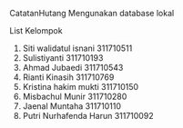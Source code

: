 CatatanHutang
Mengunakan database lokal

List Kelompok

1. Siti walidatul isnani 311710511
2. Sulistiyanti 311710193
3. Ahmad Jubaedi 311710543
4. Rianti Kinasih 311710769
5. Kristina hakim mukti  311710150
6. Misbachul Munir 311710280
7. Jaenal Muntaha 311710110
8. Putri Nurhafenda Harun 311710092